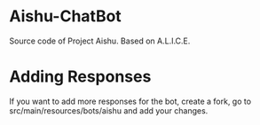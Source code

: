 # Aishu-ChatBot
Source code of Project Aishu. Based on A.L.I.C.E.

# Adding Responses
If you want to add more responses for the bot, create a fork, go to src/main/resources/bots/aishu and add your changes.
